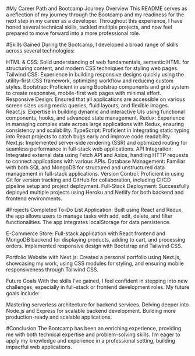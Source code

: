 #My Career Path and Bootcamp Journey
Overview
This README serves as a reflection of my journey through the Bootcamp and my readiness for the next step in my career as a developer. Throughout this experience, I have honed several technical skills, tackled multiple projects, and now feel prepared to move forward into a more professional role.

#Skills Gained
During the Bootcamp, I developed a broad range of skills across several technologies:

HTML & CSS: Solid understanding of web fundamentals, semantic HTML for structuring content, and modern CSS techniques for styling web pages.
Tailwind CSS: Experience in building responsive designs quickly using the utility-first CSS framework, optimizing workflow and reducing custom styles.
Bootstrap: Proficient in using Bootstrap components and grid system to create responsive, mobile-first web pages with minimal effort.
Responsive Design: Ensured that all applications are accessible on various screen sizes using media queries, fluid layouts, and flexible images.
React.js: Expertise in building dynamic and interactive UIs using functional components, hooks, and advanced state management.
Redux: Experience in managing complex state across large applications with Redux, ensuring consistency and scalability.
TypeScript: Proficient in integrating static typing into React projects to catch bugs early and improve code readability.
Next.js: Implemented server-side rendering (SSR) and optimized routing for seamless performance in full-stack web applications.
API Integration: Integrated external data using Fetch API and Axios, handling HTTP requests to connect applications with various APIs.
Database Management: Familiar with both SQL and MongoDB for structured and unstructured data management in full-stack applications.
Version Control: Proficient in using Git for version tracking and GitHub for collaboration, including CI/CD pipeline setup and project deployment.
Full-Stack Deployment: Successfully deployed multiple projects using Heroku and Netlify for both backend and frontend environments.

#Projects Completed
To-Do List Application: Built using React and Redux, the app allows users to manage tasks with add, edit, delete, and filter functionalities. The app integrates localStorage for data persistence.

E-Commerce Store: Full-stack application with React frontend and MongoDB backend for displaying products, adding to cart, and processing orders. Implemented responsive design with Bootstrap and Tailwind CSS.

Portfolio Website with Next.js: Created a personal portfolio using Next.js, showcasing my work, using CSS modules for styling, and ensuring mobile responsiveness through Tailwind CSS.

Future Goals
With the skills I’ve gained, I feel confident in stepping into new challenges, especially in full-stack or frontend development roles. My future goals include:

Mastering serverless architecture for backend services.
Delving deeper into Node.js and Express for scalable backend development.
Building more production-ready and scalable applications.

#Conclusion
The Bootcamp has been an enriching experience, providing me with both technical expertise and problem-solving skills. I’m eager to apply my knowledge and experience in a professional setting, building impactful web applications.
